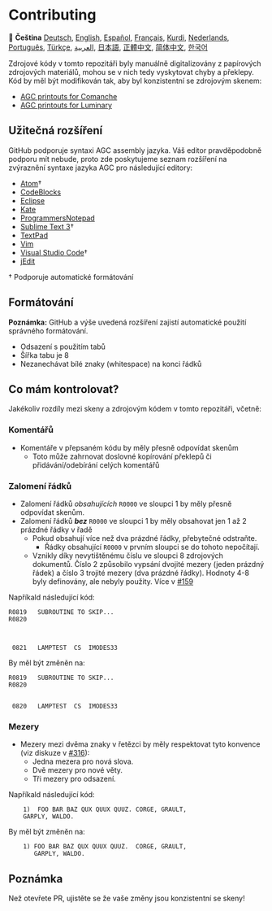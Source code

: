 # Contributing

🎌
**Čeština**
[Deutsch][DE],
[English][EN],
[Español][ES],
[Français][FR],
[Kurdi][KU],
[Nederlands][NL],
[Português][PT_BR],
[Türkçe][TR],
[العربية][AR],
[日本語][JA],
[正體中文][ZH_TW],
[简体中文][ZH_CN],
[한국어][KO_KR]

[AR]:CONTRIBUTING.ar.md
[CZ]:CONTRIBUTING.cz.md
[DE]:CONTRIBUTING.de.md
[EN]:CONTRIBUTING.md
[ES]:CONTRIBUTING.es.md
[FR]:CONTRIBUTING.fr.md
[JA]:CONTRIBUTING.ja.md
[KO_KR]:CONTRIBUTING.ko_kr.md
[KU]:CONTRIBUTING.ku.md
[NL]:CONTRIBUTING.nl.md
[PT_BR]:CONTRIBUTING.pt_br.md
[TR]:CONTRIBUTING.tr.md
[ZH_CN]:CONTRIBUTING.zh_cn.md
[ZH_TW]:CONTRIBUTING.zh_tw.md

Zdrojové kódy v tomto repozitáři byly manuálně digitalizovány z papírových zdrojových materiálů, mohou se v nich tedy vyskytovat chyby a překlepy. Kód by měl být modifikován tak, aby byl konzistentní se zdrojovým skenem:

- [AGC printouts for Comanche][8]
- [AGC printouts for Luminary][9]

## Užitečná rozšíření

GitHub podporuje syntaxi AGC assembly jazyka. Váš editor pravděpodobně podporu mít nebude, proto zde poskytujeme seznam rozšíření na zvýraznění syntaxe jazyka AGC pro následující editory:

- [Atom][Atom]†
- [CodeBlocks][CodeBlocks]
- [Eclipse][Eclipse]
- [Kate][Kate]
- [ProgrammersNotepad][ProgrammersNotepad]
- [Sublime Text 3][Sublime Text]†
- [TextPad][TextPad]
- [Vim][Vim]
- [Visual Studio Code][VisualStudioCode]†
- [jEdit][jEdit]

† Podporuje automatické formátování

[Atom]:https://github.com/Alhadis/language-agc
[CodeBlocks]:https://github.com/virtualagc/virtualagc/tree/master/Contributed/SyntaxHighlight/CodeBlocks
[Eclipse]:https://github.com/virtualagc/virtualagc/tree/master/Contributed/SyntaxHighlight/Eclipse
[Kate]:https://github.com/virtualagc/virtualagc/tree/master/Contributed/SyntaxHighlight/Kate
[ProgrammersNotepad]:https://github.com/virtualagc/virtualagc/tree/master/Contributed/SyntaxHighlight/ProgrammersNotepad
[Sublime Text]:https://github.com/jimlawton/AGC-Assembly
[TextPad]:https://github.com/virtualagc/virtualagc/tree/master/Contributed/SyntaxHighlight/TextPad
[Vim]:https://github.com/wsdjeg/vim-assembly
[VisualStudioCode]:https://github.com/wopian/agc-assembly
[jEdit]:https://github.com/virtualagc/virtualagc/tree/master/Contributed/SyntaxHighlight/jEdit

## Formátování

**Poznámka:** GitHub a výše uvedená rozšíření zajistí automatické použití správného formátování.

- Odsazení s použitím tabů
- Šířka tabu je 8
- Nezanechávat bílé znaky (whitespace) na konci řádků

## Co mám kontrolovat?

Jakékoliv rozdíly mezi skeny a zdrojovým kódem v tomto repozitáři, včetně:

### Komentářů

- Komentáře v přepsaném kódu by měly přesně odpovídat skenům
  - Toto může zahrnovat doslovné kopírování překlepů či přidávání/odebírání celých komentářů

### Zalomení řádků

- Zalomení řádků *obsahujících* `R0000` ve sloupci 1 by měly přesně odpovídat skenům.
- Zalomení řádků *__bez__* `R0000` ve sloupci 1 by měly obsahovat jen 1 až 2 prázdné řádky v řadě
  - Pokud obsahují více než dva prázdné řádky, přebytečné odstraňte.
    - Řádky obsahující `R0000` v prvním sloupci se do tohoto nepočítají.
  - Vznikly díky nevytištěnému číslu ve sloupci 8 zdrojových dokumentů. Číslo 2 způsobilo vypsání dvojité mezery (jeden prázdný řádek) a číslo 3 trojité mezery (dva prázdné řádky). Hodnoty 4-8 byly definovány, ale nebyly použity. Více v [#159][7]

Napříkald následující kód:

```plain
R0819   SUBROUTINE TO SKIP...
R0820



 0821   LAMPTEST  CS  IMODES33
```

By měl být změněn na:

```plain
R0819   SUBROUTINE TO SKIP...
R0820


 0820   LAMPTEST  CS  IMODES33
```

### Mezery

- Mezery mezi dvěma znaky v řetězci by měly respektovat tyto konvence (viz diskuze v [#316][10]):
  - Jedna mezera pro nová slova.
  - Dvě mezery pro nové věty.
  - Tři mezery pro odsazení.

Napříkald následující kód:

```plain
	1)  FOO BAR BAZ QUX QUUX QUUZ. CORGE, GRAULT,
	GARPLY, WALDO.
```

By měl být změněn na:

```plain
	1) FOO BAR BAZ QUX QUUX QUUZ.  CORGE, GRAULT,
	   GARPLY, WALDO.
```

## Poznámka

Než otevřete PR, ujistěte se že vaše změny jsou konzistentní se skeny!

[0]:https://github.com/chrislgarry/Apollo-11/pull/new/master
[1]:http://www.ibiblio.org/apollo/ScansForConversion/Luminary099/
[2]:http://www.ibiblio.org/apollo/ScansForConversion/Comanche055/
[6]:https://github.com/wopian/agc-assembly#user-settings
[7]:https://github.com/chrislgarry/Apollo-11/issues/159
[8]:http://www.ibiblio.org/apollo/ScansForConversion/Comanche055/
[9]:http://www.ibiblio.org/apollo/ScansForConversion/Luminary099/
[10]:https://github.com/chrislgarry/Apollo-11/pull/316#pullrequestreview-102892741
